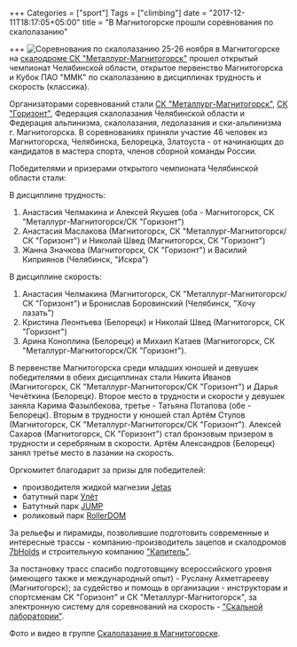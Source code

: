 +++
Categories = ["sport"]
Tags = ["climbing"]
date = "2017-12-11T18:17:05+05:00"
title = "В Магнитогорске прошли соревнования по скалолазанию"

+++
![Соревнования по скалолазанию](/images/2017/climbing_speed_hard.jpg)
25-26 ноября в Магнитогорске на [скалодроме СК "Металлург-Магнитогорск"](https://vk.com/skalodrom_metallurg_mgn) 
прошел открытый чемпионат 
Челябинской области, открытое первенство Магнитогорска и Кубок ПАО "ММК" по скалолазанию в 
дисциплинах трудность и скорость (классика). 
<!--more-->

Организаторами соревнований стали [СК "Металлург-Магнитогорск"](https://vk.com/gorizont_mgn), 
[СК "Горизонт"](https://vk.com/gorizont_mgn), Федерация скалолазания 
Челябинской области и Федерация альпинизма, скалолазания, ледолазания и ски-альпинизма г. Магнитогорска. 
В соревнованиях приняли участие 46 человек из Магнитогорска, Челябинска, Белорецка, Златоуста - 
от начинающих до кандидатов в мастера спорта, членов сборной команды России.

Победителями и призерами открытого чемпионата Челябинской области стали:

В дисциплине трудность:

1. Анастасия Челмакина и Алексей Якушев (оба - Магнитогорск, СК "Металлург-Магнитогорск/СК "Горизонт")
2. Анастасия Маслакова (Магнитогорск, СК "Металлург-Магнитогорск/СК "Горизонт") и Николай Швед (Магнитогорск, СК "Горизонт")
3. Жанна Значкова (Магнитогорск, СК "Горизонт") и Василий Киприянов (Челябинск, "Искра")

В дисциплине скорость:

1. Анастасия Челмакина (Магнитогорск, СК "Металлург-Магнитогорск/СК "Горизонт") и Бронислав Боровинский (Челябинск, "Хочу лазать")
2. Кристина Леонтьева (Белорецк) и Николай Швед (Магнитогорск, СК "Горизонт")
3. Арина Коноплина (Белорецк) и Михаил Катаев (Магнитогорск, СК "Металлург-Магнитогорск/СК "Горизонт").

В первенстве Магнитогорска среди младших юношей и девушек победителями в обеих дисциплинах 
стали Никита Иванов (Магнитогорск, СК "Металлург-Магнитогорск/СК "Горизонт") и Дарья Чечёткина (Белорецк). 
Второе место в трудности и скорости у девушек заняла Карима Фазылбекова, третье - Татьяна Потапова 
(обе - Белорецк). Вторым в трудности у юношей стал Артём Стулов (Магнитогорск, СК "Металлург-Магнитогорск/СК "Горизонт"). 
Алексей Сахаров (Магнитогорск, СК "Горизонт") стал бронзовым призером в трудности и серебряным в скорости. 
Артём Александров (Белорецк) занял третье место в лазании на скорость. 

Оргкомитет благодарит за призы для победителей:

* производителя жидкой магнезии [Jetas](https://vk.com/jetazz)
* батутный парк [Улёт](https://vk.com/uletpark)
* Батутный парк [JUMP](https://vk.com/batutmgn)
* роликовый парк [RollerDOM](https://vk.com/roller_dom)

За рельефы и пирамиды, позволившие подготовить современные и интересные трассы - компанию-производитель 
зацепов и скалодромов [7bHolds](https://vk.com/7b_holds) и строительную компанию ["Капитель"](https://vk.com/id29228987).

За постановку трасс спасибо подготовщику всероссийского уровня (имеющего также и международный опыт) - 
Руслану Ахметгарееву (Магнитогорск); за судейство и помощь в организации - инструкторам и спортсменам 
СК "Горизонт" и СК "Металлург-Магнитогорск", 
за электронную систему для соревнований на скорость - ["Скальной лаборатории"](https://vk.com/extreme_mgn).

Фото и видео в группе [Скалолазание в Магнитогорске](https://vk.com/climb_mgn).
